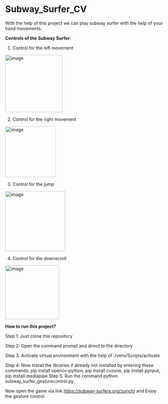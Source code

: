 # Subway_Surfer_CV

With the help of this project we can play subway surfer with the help of your hand movements.

**Controls of the Subway Surfer:**
1. Control for the left movement
<img width="183" alt="image" src="https://github.com/Silentboy7707/Subway_Surfer/assets/97505764/8d9ff611-b390-4d88-b3c6-ebf620921a92">

2. Control for the right movement
<img width="162" alt="image" src="https://github.com/Silentboy7707/Subway_Surfer/assets/97505764/b501a166-e961-40ff-af74-7906c8da9a04">

3. Control for the jump
<img width="192" alt="image" src="https://github.com/Silentboy7707/Subway_Surfer/assets/97505764/e74dd1ee-c5c1-4a3b-a051-be2decbe76a4">

4. Control for the downscroll
<img width="172" alt="image" src="https://github.com/Silentboy7707/Subway_Surfer/assets/97505764/867fbaf8-fd02-44e9-8002-0a9b45f9beab">


**How to run this project?**

Step 1: Just clone this repository

Step 2: Open the command prompt and direct to the directory

Step 3: Activate virtual environment with the help of ./venv/Scripts/activate

Step 4: Now install the libraries if already not installed by entering these commands:
pip install opencv-python, pip install cvzone, pip install pynput, pip install mediapipe
Step 5: Run the command python subway_surfer_gesturecontrol.py

Now open the game via link https://subway-surfers.org/zurich/
and Enjoy the gesture control
